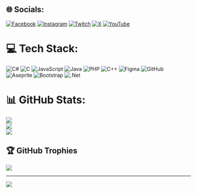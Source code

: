 
## 🌐 Socials:
[![Facebook](https://img.shields.io/badge/Facebook-%231877F2.svg?logo=Facebook&logoColor=white)](https://facebook.com/charles.mangaron.5) [![Instagram](https://img.shields.io/badge/Instagram-%23E4405F.svg?logo=Instagram&logoColor=white)](https://instagram.com/franzxs.m) [![Twitch](https://img.shields.io/badge/Twitch-%239146FF.svg?logo=Twitch&logoColor=white)](https://twitch.tv/nikko5186carrier) [![X](https://img.shields.io/badge/X-black.svg?logo=X&logoColor=white)](https://x.com/FrancisMan6666) [![YouTube](https://img.shields.io/badge/YouTube-%23FF0000.svg?logo=YouTube&logoColor=white)](https://youtube.com/@charlesfrancismangaron6964) 

# 💻 Tech Stack:
![C#](https://img.shields.io/badge/c%23-%23239120.svg?style=for-the-badge&logo=csharp&logoColor=white) ![C](https://img.shields.io/badge/c-%2300599C.svg?style=for-the-badge&logo=c&logoColor=white) ![JavaScript](https://img.shields.io/badge/javascript-%23323330.svg?style=for-the-badge&logo=javascript&logoColor=%23F7DF1E) ![Java](https://img.shields.io/badge/java-%23ED8B00.svg?style=for-the-badge&logo=openjdk&logoColor=white) ![PHP](https://img.shields.io/badge/php-%23777BB4.svg?style=for-the-badge&logo=php&logoColor=white) ![C++](https://img.shields.io/badge/c++-%2300599C.svg?style=for-the-badge&logo=c%2B%2B&logoColor=white) ![Figma](https://img.shields.io/badge/figma-%23F24E1E.svg?style=for-the-badge&logo=figma&logoColor=white) ![GitHub](https://img.shields.io/badge/github-%23121011.svg?style=for-the-badge&logo=github&logoColor=white) ![Aseprite](https://img.shields.io/badge/Aseprite-FFFFFF?style=for-the-badge&logo=Aseprite&logoColor=#7D929E) ![Bootstrap](https://img.shields.io/badge/bootstrap-%238511FA.svg?style=for-the-badge&logo=bootstrap&logoColor=white) ![.Net](https://img.shields.io/badge/.NET-5C2D91?style=for-the-badge&logo=.net&logoColor=white)
# 📊 GitHub Stats:
![](https://github-readme-stats.vercel.app/api?username=SelrahcTech&theme=date_night&hide_border=false&include_all_commits=true&count_private=true)<br/>
![](https://github-readme-streak-stats.herokuapp.com/?user=SelrahcTech&theme=date_night&hide_border=false)<br/>
![](https://github-readme-stats.vercel.app/api/top-langs/?username=SelrahcTech&theme=date_night&hide_border=false&include_all_commits=true&count_private=true&layout=compact)

## 🏆 GitHub Trophies
![](https://github-profile-trophy.vercel.app/?username=SelrahcTech&theme=date_night&no-frame=false&no-bg=false&margin-w=4)

---
[![](https://visitcount.itsvg.in/api?id=SelrahcTech&icon=0&color=0)](https://visitcount.itsvg.in)

<!-- Proudly created with GPRM ( https://gprm.itsvg.in ) -->

